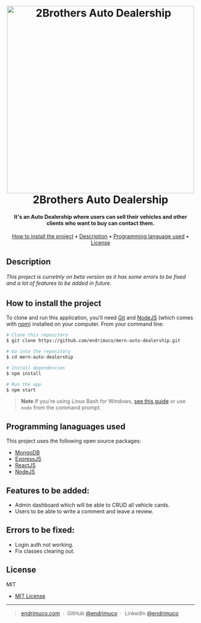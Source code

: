 
<h1 align="center">
  <br>
  <img src="https://i.imgur.com/XuPJlu0.png" alt="2Brothers Auto Dealership" width="500">
  <br>
  2Brothers Auto Dealership
  <br>
</h1>

<h4 align="center">It's an Auto Dealership where users can sell their vehicles and other clients who want to buy can contact them.</h4>


<p align="center">
  <a href="#how-to-install-the-project">How to install the project</a> •
  <a href="#description">Description</a> •
  <a href="#programming-languages-used">Programming language used</a> •
  <a href="#license">License</a>
</p>

## Description

<h6>This project is curretnly on beta version as it has some errors to be fixed and a lot of features to be added in future.</h6>

## How to install the project

To clone and run this application, you'll need [Git](https://git-scm.com) and [NodeJS](https://nodejs.org/en/download/) (which comes with [npm](http://npmjs.com)) installed on your computer. From your command line:

```bash
# Clone this repository
$ git clone https://github.com/endrimuco/mern-auto-dealership.git

# Go into the repository
$ cd mern-auto-dealership

# Install dependencies
$ npm install

# Run the app
$ npm start
```

> **Note**
> If you're using Linux Bash for Windows, [see this guide](https://www.howtogeek.com/261575/how-to-run-graphical-linux-desktop-applications-from-windows-10s-bash-shell/) or use `node` from the command prompt.


## Programming lanaguages used

This project uses the following open source packages:

- [MongoDB](https://www.mongodb.com/)
- [ExpressJS](https://expressjs.com/)
- [ReactJS](https://react.dev/)
- [NodeJS](https://nodejs.org/)

## Features to be added:
- Admin dashboard which will be able to CRUD all vehicle cards.
- Users to be able to write a comment and leave a review.

## Errors to be fixed:
- Login auth not working.
- Fix classes clearing out.

## License

MIT

- [MIT License](https://github.com/endrimuco/mern-auto-dealership/blob/main/LICENSE.md)


---

> [endrimuco.com](https://www.endrimuco.com) &nbsp;&middot;&nbsp;
> GitHub [@endrimuco](https://github.com/endrimuco) &nbsp;&middot;&nbsp;
> LinkedIn [@endrimuco](https://www.linkedin.com/in/endri-muco-3a0aa823a/)


